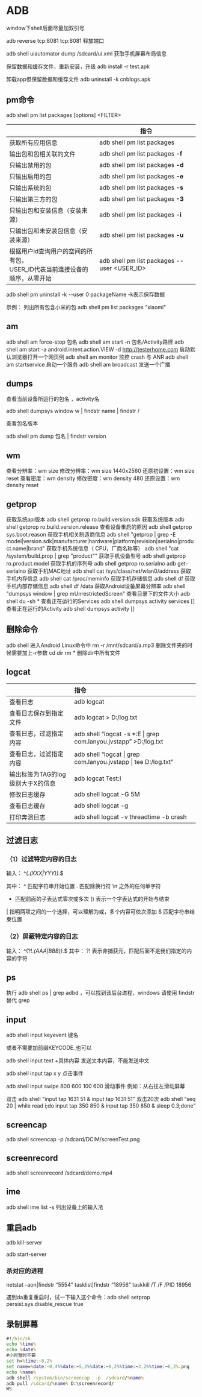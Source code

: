 # ADB

window下shell后面尽量加双引号

adb reverse tcp:8081 tcp:8081 释放端口


adb shell uiautomator dump /sdcard/ui.xml 获取手机屏幕布局信息

保留数据和缓存文件，重新安装，升级
adb install -r test.apk

卸载app但保留数据和缓存文件
adb uninstall -k cnblogs.apk


## pm命令
adb shell pm list packages [options] \<FILTER>

||指令|
|---|---|
|获取所有应用信息|adb shell pm list packages |
|输出包和包相关联的文件|adb shell pm list packages **-f**|
|只输出禁用的包|adb shell pm list packages **-d**|
|只输出启用的包|adb shell pm list packages **-e**|
|只输出系统的包|adb shell pm list packages **-s**|
|只输出第三方的包|adb shell pm list packages **-3**|
|只输出包和安装信息（安装来源）|adb shell pm list packages **-i**|
|只输出包和未安装包信息（安装来源）|adb shell pm list packages **-u**|
|根据用户id查询用户的空间的所有包，<br>USER_ID代表当前连接设备的顺序，从零开始|adb shell pm list packages --user \<USER_ID>|

adb shell pm uninstall -k --user 0 packageName -k表示保存数据



示例：
列出所有包含小米的包
adb shell pm list packages "xiaomi"


## am
 adb shell am force-stop 包名
 adb shell am start -n 包名/Activity路径
 adb shell am start -a android.intent.action.VIEW -d http://testerhome.com 启动默认浏览器打开一个网页例
 adb shell am monitor        监控 crash 与 ANR
 adb shell am startservice    启动一个服务
 adb shell am broadcast       发送一个广播

## dumps
查看当前设备所运行的包名 ，activity名

adb shell dumpsys window w | findstr name | findstr \/

查看包名版本

adb shell pm dump 包名 | findstr version

## wm
查看分辨率：wm size
修改分辨率：wm size 1440x2560
还原初设置：wm size reset
查看密度：wm density
修改密度：wm density 480
还原设置：wm density reset

## getprop
获取系统api版本
adb shell getprop ro.build.version.sdk
获取系统版本
adb shell getprop ro.build.version.release
查看设备重启的原因
adb shell getprop sys.boot.reason
获取手机相关制造商信息
adb shell "getprop | grep -E model\|version.sdk\|manufacturer\|hardware\|platform\|revision\|serialno\|product.name\|brand"
获取手机系统信息（ CPU，厂商名称等）
adb shell "cat /system/build.prop | grep "product""
获取手机设备型号
adb shell getprop ro.product.model
获取手机的序列号
adb shell getprop ro.serialno
adb get-serialno
获取手机MAC地址
adb shell cat /sys/class/net/wlan0/address
获取手机内存信息
adb shell cat /proc/meminfo
获取手机存储信息
adb shell df
获取手机内部存储信息
adb shell df /data
获取Android设备屏幕分辨率
adb shell "dumpsys window | grep mUnrestrictedScreen"
查看目录下的文件大小
adb shell du -sh *
查看正在运行的Services
adb shell dumpsys activity services [<packagename>]
查看正在运行的Activity
adb shell dumpsys activity [<packagename>]

## 删除命令
adb shell 进入Android Linux命令中
rm  -r  /mnt/sdcard/a.mp3 
删除文件夹的时候需要加上-r参数 
cd dir 
rm *    删除dir中所有文件

## logcat
||指令|
|:---|:---|
|查看日志			 	|adb logcat|
|查看日志保存到指定文件	|adb logcat > D:/log.txt|
|查看日志，过滤指定内容	|adb shell “logcat -s *:E &#124;  grep com.lanyou.jvstapp” >D:/log.txt|
|查看日志，过滤指定内容	|adb shell “logcat &#124;  grep com.lanyou.jvstapp  &#124; tee D:/log.txt”|
|输出标签为TAG的log级别大于X的信息 | adb logcat Test:I |
|修改日志缓存 | adb shell logcat -G  5M |
|查看日志缓存 | adb shell logcat -g |
|打印奔溃日志 | adb shell logcat -v threadtime -b crash |

## 过滤日志
### （1）过滤特定内容的日志
输入： ^(.*(XXX|YYY)).*$

其中：
^ 匹配字符串开始位置
. 匹配除换行符 \n 之外的任何单字符
* 匹配前面的子表达式零次或多次
() 表示一个字表达式的开始与结束

| 指明两项之间的一个选择，可以理解为或，多个内容可依次添加
$ 匹配字符串结束位置

### （2）屏蔽特定内容的日志

输入： ^(?!.*(AAA|BBB)).*$
其中：
?! 表示非捕获元，匹配后面不是我们指定的内容的字符

## ps
执行 adb shell ps | grep adbd ，可以找到该后台进程，windows 请使用 findstr 替代 grep

## input

adb shell input keyevent 键名

或者不需要加前缀KEYCODE_也可以

adb shell input text +具体内容    发送文本内容，不能发送中文 

adb shell input tap x y 点击事件

adb shell input swipe 800 600 100 600 滑动事件  例如：从右往左滑动屏幕 

双击
adb shell "input tap 1631 51 & input tap 1631 51"
双击20次
adb shell “seq 20 | while read i;do input tap 350 850 & input tap 350 850 & sleep 0.3;done”

## screencap
adb shell screencap -p /sdcard/DCIM/screenTest.png
## screenrecord
adb shell screenrecord /sdcard/demo.mp4
## ime
adb shell ime list -s 列出设备上的输入法 

## 重启adb
adb kill-server

adb start-server





### 杀对应的进程
netstat -aon|findstr “5554”
tasklist|findstr “18956”
taskkill /T /F /PID 18956


遇到da重复重启时，试一下输入这个命令：adb shell setprop persist.sys.disable_rescue true


## 录制屏幕
```bat
#!/bin/sh
echo %time%
echo %date%
#小时暂时不要
set h=%time:~0,2%
set name=%date:~0,4%%date:~5,2%%date:~8,2%%time:~3,2%%time:~6,2%.png
echo %name%
adb shell /system/bin/screencap  -p  /sdcard/%name%
adb pull /sdcard/%name% D:\screenrecord/
WS
```